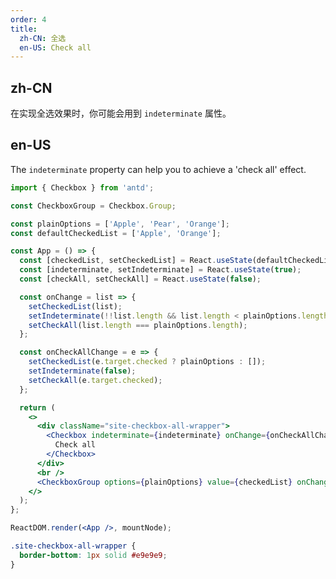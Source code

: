 ```yaml
---
order: 4
title:
  zh-CN: 全选
  en-US: Check all
---
```


## zh-CN

在实现全选效果时，你可能会用到 `indeterminate` 属性。

## en-US

The `indeterminate` property can help you to achieve a 'check all' effect.

```jsx
import { Checkbox } from 'antd';

const CheckboxGroup = Checkbox.Group;

const plainOptions = ['Apple', 'Pear', 'Orange'];
const defaultCheckedList = ['Apple', 'Orange'];

const App = () => {
  const [checkedList, setCheckedList] = React.useState(defaultCheckedList);
  const [indeterminate, setIndeterminate] = React.useState(true);
  const [checkAll, setCheckAll] = React.useState(false);

  const onChange = list => {
    setCheckedList(list);
    setIndeterminate(!!list.length && list.length < plainOptions.length);
    setCheckAll(list.length === plainOptions.length);
  };

  const onCheckAllChange = e => {
    setCheckedList(e.target.checked ? plainOptions : []);
    setIndeterminate(false);
    setCheckAll(e.target.checked);
  };

  return (
    <>
      <div className="site-checkbox-all-wrapper">
        <Checkbox indeterminate={indeterminate} onChange={onCheckAllChange} checked={checkAll}>
          Check all
        </Checkbox>
      </div>
      <br />
      <CheckboxGroup options={plainOptions} value={checkedList} onChange={onChange} />
    </>
  );
};

ReactDOM.render(<App />, mountNode);
```

```css
.site-checkbox-all-wrapper {
  border-bottom: 1px solid #e9e9e9;
}
```

<style>
[data-theme="dark"] .site-checkbox-all-wrapper {
  border-bottom: 1px solid #303030;
}
</style>
